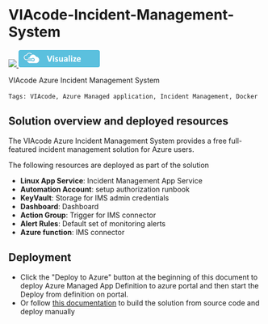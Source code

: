 # VIAcode-Incident-Management-System
<a href="https://portal.azure.com/#create/Microsoft.Template/uri/https%3A%2F%2Fraw.githubusercontent.com%2FVIAcode%2Fviacode-incident-management%2Fmaster%2Fazuredeploy.json" target="_blank">
<img src="https://azuredeploy.net/deploybutton.png"/>
</a>
<a href="http://armviz.io/#/?load=https%3A%2F%2Fraw.githubusercontent.com%2FVIAcode%2Fviacode-incident-management%2Fmaster%2FZammad%2FAppService%2FmainTemplate.json" target="_blank">
<img src="https://raw.githubusercontent.com/Azure/azure-quickstart-templates/master/1-CONTRIBUTION-GUIDE/images/visualizebutton.png"/>
</a>

VIAcode Azure Incident Management System

`Tags: VIAcode, Azure Managed application, Incident Management, Docker`

## Solution overview and deployed resources

The VIAcode Azure Incident Management System provides a free full-featured incident management solution for Azure users.

The following resources are deployed as part of the solution

+ **Linux App Service**: Incident Management App Service
+ **Automation Account**: setup authorization runbook
+ **KeyVault**: Storage for IMS admin credentials
+ **Dashboard**: Dashboard
+ **Action Group**: Trigger for IMS connector
+ **Alert Rules**: Default set of monitoring alerts
+ **Azure function**: IMS connector

## Deployment

+ Click the "Deploy to Azure" button at the beginning of this document to deploy Azure Managed App Definition to azure portal and then start the Deploy from definition on portal.
+ Or follow [this documentation](https://github.com/VIAcode/viacode-incident-management/blob/master/VIAcode%20Azure%20Incident%20Management%20System%20deployment%20and%20configuration%20guide.md) to build the solution from source code and deploy manually
